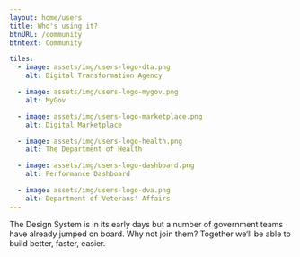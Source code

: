 ```yaml
---
layout: home/users
title: Who's using it?
btnURL: /community
btntext: Community

tiles:
  - image: assets/img/users-logo-dta.png
    alt: Digital Transformation Agency

  - image: assets/img/users-logo-mygov.png
    alt: MyGov

  - image: assets/img/users-logo-marketplace.png
    alt: Digital Marketplace

  - image: assets/img/users-logo-health.png
    alt: The Department of Health

  - image: assets/img/users-logo-dashboard.png
    alt: Performance Dashboard

  - image: assets/img/users-logo-dva.png
    alt: Department of Veterans' Affairs
---
```


The Design System is in its early days but a number of government teams have already jumped on board. Why not join them? Together we‘ll be able to build better, faster, easier.
